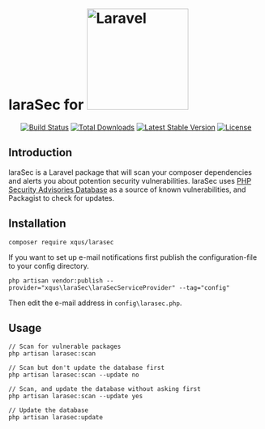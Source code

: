 <h1>
  laraSec for
  <img alt="Laravel" src="https://res.cloudinary.com/dtfbvvkyp/image/upload/v1566331377/laravel-logolockup-cmyk-red.svg" width="200">
</h1>

<p style="text-align: center;">
  <a href="https://travis-ci.com/github/xqus/larasec"><img src="https://travis-ci.com/xqus/larasec.svg?branch=master" alt="Build Status"></a>
  <a href="https://packagist.org/packages/xqus/larasec"><img src="https://poser.pugx.org/xqus/larasec/d/total.svg" alt="Total Downloads"></a>
  <a href="https://packagist.org/packages/xqus/larasec"><img src="https://poser.pugx.org/xqus/larasec/v/stable.svg" alt="Latest Stable Version"></a>
  <a href="https://packagist.org/packages/xqus/larasec"><img src="https://poser.pugx.org/xqus/larasec/license.svg" alt="License"></a>
</p>

## Introduction

laraSec is a Laravel package that will scan your composer dependencies
and alerts you about potention security vulnerabilities. laraSec uses
[PHP Security Advisories Database](https://github.com/FriendsOfPHP/security-advisories) as a source of known
vulnerabilities, and Packagist to check for updates.

## Installation

`composer require xqus/larasec`

If you want to set up e-mail notifications first publish the configuration-file to your config directory.

`php artisan vendor:publish --provider="xqus\laraSec\laraSecServiceProvider" --tag="config"`

Then edit the e-mail address in `config\larasec.php`.

## Usage
```
// Scan for vulnerable packages
php artisan larasec:scan

// Scan but don't update the database first
php artisan larasec:scan --update no

// Scan, and update the database without asking first
php artisan larasec:scan --update yes

// Update the database
php artisan larasec:update
```
